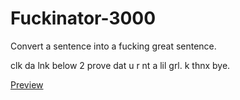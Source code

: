 # Fuckinator-3000
Convert a sentence into a fucking great sentence.

clk da lnk below 2 prove dat u r nt a lil grl. k thnx bye.

[Preview](https://phenax.github.io/f-inator-3000/)
